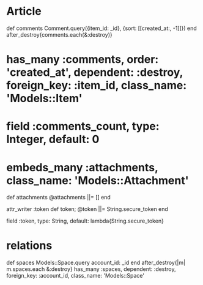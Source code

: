 # Article

  def comments
    Comment.query({item_id: _id}, {sort: [[created_at:, -1]]})
  end
  after_destroy{comments.each(&:destroy)}

  # has_many :comments, order: 'created_at', dependent: :destroy, foreign_key: :item_id, class_name: 'Models::Item'
  # field :comments_count, type: Integer, default: 0


  # embeds_many :attachments, class_name: 'Models::Attachment'

  def attachments
    @attachments ||= []
  end


  attr_writer :token
  def token; @token ||= String.secure_token end

  field :token,      type: String, default: lambda{String.secure_token}


  # relations
  def spaces
    Models::Space.query account_id: _id
  end
  after_destroy{|m| m.spaces.each &:destroy}
  has_many :spaces, dependent: :destroy, foreign_key: :account_id, class_name: 'Models::Space'